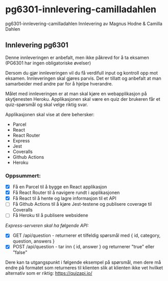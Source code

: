 # pg6301-innlevering-camilladahlen
pg6301-innlevering-camilladahlen Innlevering av Magnus Hodne & Camilla Dahlen

## Innlevering pg6301

Denne innleveringen er anbefalt, men ikke påkrevd for å ta eksamen (PG6301 har ingen obligatoriske øvelser)

Dersom du gjør innleveringen vil du få verdifull input og kontroll opp mot eksamen. Innleveringen skal gjøres parvis. Det er tillatt og anbefalt at man samarbeider med andre par for å hjelpe hverandre.

Målet med innleveringen er at man skal kjøre en webapplikasjon på skytjenesten Heroku. Applikasjonen skal være en quiz der brukeren får et quiz-spørsmål og skal velge riktig svar.

Applikasjonen skal vise at dere behersker:

* Parcel
* React
* React Router
* Express
* Jest
* Coveralls
* Github Actions
* Heroku

### Oppsummert:
* [X] Få en Parcel til å bygge en React applikasjon
* [X] Få React Router til å navigere rundt i applikasjonen
* [X] Få React til å hente og lagre informasjon til et API
* [ ] Få Github Actions til å kjøre Jest-testene og publisere coverage til Coveralls
* [ ] Få Heroku til å publisere websidene

*Express-serveren skal ha følgende API:*
* [X] GET /api/question - returnerer et tilfeldig spørsmål med { id, category, question, answers } 
* [X] POST /api/question - tar inn { id, answer } og returnerer "true" eller "false"

Dere kan ta utgangspunkt i følgende eksempel på spørsmål, men dere må endre på formatet som returneres til klienten slik at klienten ikke vet hvilket alternativ som er riktig: https://quizapi.io/